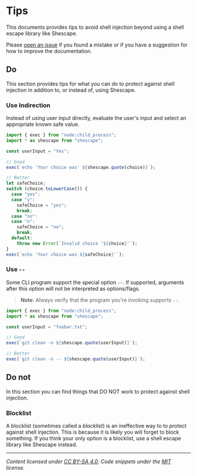 # Tips

This documents provides tips to avoid shell injection beyond using a shell
escape library like Shescape.

Please [open an issue] if you found a mistake or if you have a suggestion for
how to improve the documentation.

## Do

This section provides tips for what you can do to protect against shell
injection in addition to, or instead of, using Shescape.

### Use Indirection

Instead of using user input directly, evaluate the user's input and select an
appropriate known safe value.

```javascript
import { exec } from "node:child_process";
import * as shescape from "shescape";

const userInput = "Yes";

// Good
exec(`echo 'Your choice was' ${shescape.quote(choice)}`);

// Better
let safeChoice;
switch (choice.toLowerCase()) {
  case "yes":
  case "y":
    safeChoice = "yes";
    break;
  case "no":
  case "n":
    safeChoice = "no";
    break;
  default:
    throw new Error(`Invalid choice '${choice}'`);
}
exec(`echo 'Your choice was ${safeChoice}'`);
```

### Use `--`

Some CLI program support the special option `--`. If supported, arguments after
this option will not be interpreted as options/flags.

> **Note**: Always verify that the program you're invoking supports `--`.

```javascript
import { exec } from "node:child_process";
import * as shescape from "shescape";

const userInput = "foobar.txt";

// Good
exec(`git clean -n ${shescape.quote(userInput)}`);

// Better
exec(`git clean -n -- ${shescape.quote(userInput)}`);
```

## Do not

In this section you can find things that DO NOT work to protect against shell
injection.

### Blocklist

A blocklist (sometimes called a _blacklist_) is an ineffective way to to protect
against shell injection. This is because it is likely you will forget to block
something. If you think your only option is a blocklist, use a shell escape
library like Shescape instead.

---

_Content licensed under [CC BY-SA 4.0]; Code snippets under the [MIT] license._

[cc by-sa 4.0]: https://creativecommons.org/licenses/by-sa/4.0/
[mit]: https://opensource.org/license/mit/
[open an issue]: https://github.com/ericcornelissen/shescape/issues/new?labels=documentation&template=documentation.md
